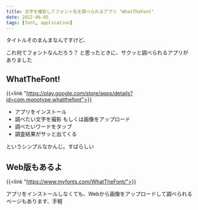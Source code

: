 ```yaml
---
title: 文字を撮影してフォント名を調べられるアプリ "WhatTheFont"
date: 2022-06-05
tags: [font, application]
---
```


タイトルそのまんまなんですけど、

これ何てフォントなんだろう？ と思ったときに、サクッと調べられるアプリがありました

## WhatTheFont!

{{<link "https://play.google.com/store/apps/details?id=com.monotype.whatthefont">}}

- アプリをインストール
- 調べたい文字を撮影 もしくは画像をアップロード
- 調べたいワードをタップ
- 調査結果がサッと出てくる

というシンプルなかんじ。すばらしい

## Web版もあるよ

{{<link "https://www.myfonts.com/WhatTheFont/">}}

アプリをインストールしなくても、Webから画像をアップロードして調べられるページもあります、手軽
